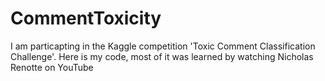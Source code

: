 # CommentToxicity
I am particapting in the Kaggle competition 'Toxic Comment Classification Challenge'. Here is my code, most of it was learned by watching Nicholas Renotte on YouTube
